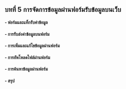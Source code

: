 ## บทที่ 5 การจัดการข้อมูลผ่านฟอร์มรับข้อมูลบนเว็บ
#### - ฟอร์มและแท็กรับค่าข้อมูล
#### - การรับส่งค่าข้อมูลบนฟอร์ม
#### - การเพิ่มและแก้ไขข้อมูลผ่านฟอร์ม
#### - การอัพโหลดไฟล์ผ่านฟอร์ม
#### - การค้นหาข้อมูลผ่านฟอร์ม
#### - สรุป